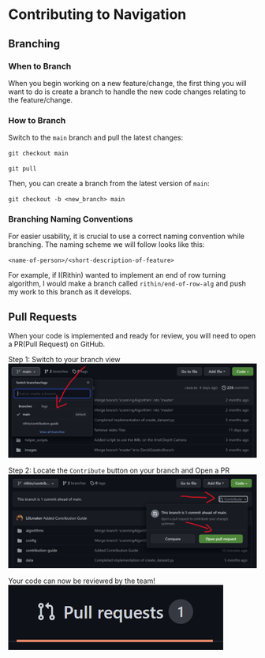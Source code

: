 # Contributing to Navigation

## Branching

### When to Branch
When you begin working on a new feature/change, the first thing you will want to do is 
create a branch to handle the new code changes relating to the feature/change. 


### How to Branch

Switch to the `main` branch and pull the latest changes:

`git checkout main`

`git pull`

Then, you can create a branch from the latest version of `main`:

`git checkout -b <new_branch> main`

### Branching Naming Conventions

For easier usability, it is crucial to use a correct naming convention while branching. The naming scheme we
will follow looks like this:

`<name-of-person>/<short-description-of-feature>`

For example, if I(Rithin) wanted to 
implement an end of row turning algorithm, I would make a branch called `rithin/end-of-row-alg` and push my work to 
this branch as it develops.

## Pull Requests
When your code is implemented and ready for review, you will need to open a PR(Pull Request) on GitHub.

Step 1: Switch to your branch view
![img.png](img.png)


Step 2: Locate the `Contribute` button on your branch and Open a PR
![img_1.png](img_1.png)

Your code can now be reviewed by the team!
![img_2.png](img_2.png)